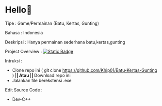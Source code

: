 # Hello👋

Tipe : Game/Permainan
(Batu, Kertas, Gunting)

Bahasa : Indonesia

Deskripsi :
  Hanya permainan sederhana batu,kertas,gunting 

Project Overview : 
[![Static Badge](https://img.shields.io/badge/view-view?style=for-the-badge&label=click%20to%20see%20this%20project%20overview&labelColor=%2335c914&color=%232ede07)
](https://khip01.github.io/me/#/creation/details?id=5Pbg) 

Intruksi : 
- Clone repo ini ( git clone https://github.com/Khip01/Batu-Kertas-Gunting ) **|| Atau ||** Download repo ini 
- Jalankan file berekstensi .exe

Edit Source Code :
- Dev-C++
